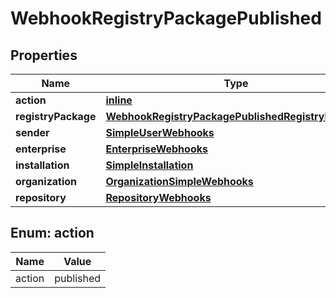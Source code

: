 
# WebhookRegistryPackagePublished

## Properties
Name | Type | Description | Notes
------------ | ------------- | ------------- | -------------
**action** | [**inline**](#Action) |  | 
**registryPackage** | [**WebhookRegistryPackagePublishedRegistryPackage**](WebhookRegistryPackagePublishedRegistryPackage.md) |  | 
**sender** | [**SimpleUserWebhooks**](SimpleUserWebhooks.md) |  | 
**enterprise** | [**EnterpriseWebhooks**](EnterpriseWebhooks.md) |  |  [optional]
**installation** | [**SimpleInstallation**](SimpleInstallation.md) |  |  [optional]
**organization** | [**OrganizationSimpleWebhooks**](OrganizationSimpleWebhooks.md) |  |  [optional]
**repository** | [**RepositoryWebhooks**](RepositoryWebhooks.md) |  |  [optional]


<a id="Action"></a>
## Enum: action
Name | Value
---- | -----
action | published



